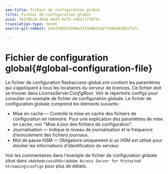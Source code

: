 ```yaml
---
seo-title: Fichier de configuration global
title: Fichier de configuration global
uuid: 10370bc0-36ab-4e43-9e75-c46a7177874c
translation-type: tm+mt
source-git-commit: ed1430bdcb590a53fa69b324ef340ad636b2fa7c

---
```



# Fichier de configuration global{#global-configuration-file}

Le fichier de configuration flashaccess-global.xml contient les paramètres qui s’appliquent à tous les locataires du serveur de licences. Ce fichier doit se trouver dans *LicenseServer.ConfigRoot*. Voir le répertoire configs pour consulter un exemple de fichier de configuration globale. Le fichier de configuration globale comprend les éléments suivants :

* Mise en cache — Contrôle la mise en cache des fichiers de configuration en mémoire. Pour une explication des paramètres de mise en cache, voir &quot;Mise à jour des fichiers de configuration&quot;.
* Journalisation — Indique le niveau de journalisation et la fréquence d’enroulement des fichiers journaux.
* Mot de passe HSM — Obligatoire uniquement si un HSM est utilisé pour stocker les informations d’identification du serveur.

Voir les commentaires dans l&#39;exemple de fichier de configuration globale situé dans `<AdobeAccessDVD>\Adobe Access Server for Protected Streaming\configs` pour plus de détails.
